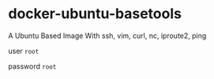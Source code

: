 # docker-ubuntu-basetools
A Ubuntu Based Image With ssh, vim, curl, nc, iproute2, ping

user `root`

password `root`

